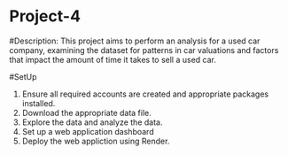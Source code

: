 # Project-4

#Description: 
This project aims to perform an analysis for a used car company, examining the dataset for patterns in car valuations and factors that impact the amount of time it takes to sell a used car.

#SetUp 
1. Ensure all required accounts are created and appropriate packages installed.
2. Download the appropriate data file.
3. Explore the data and analyze the data.
4. Set up a web application dashboard
5. Deploy the web appliction using Render.  